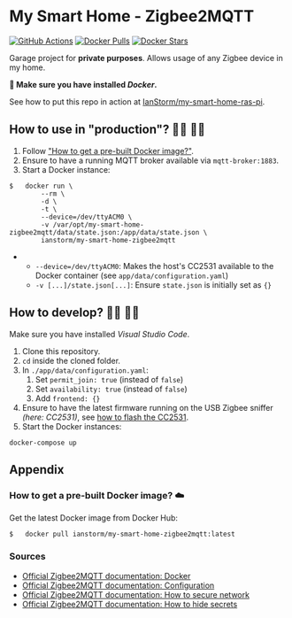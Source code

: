 # My Smart Home - Zigbee2MQTT

[![GitHub Actions](https://img.shields.io/endpoint.svg?url=https%3A%2F%2Factions-badge.atrox.dev%2FIanStorm%2Fmy-smart-home-zigbee2mqtt%2Fbadge%3Fref%3Dmain&style=flat&label=build&logo=none)](https://actions-badge.atrox.dev/IanStorm/my-smart-home-zigbee2mqtt/goto?ref=main)
[![Docker Pulls](https://img.shields.io/docker/pulls/ianstorm/my-smart-home-zigbee2mqtt)](https://hub.docker.com/r/ianstorm/my-smart-home-zigbee2mqtt)
[![Docker Stars](https://img.shields.io/docker/stars/ianstorm/my-smart-home-zigbee2mqtt)](https://hub.docker.com/r/ianstorm/my-smart-home-zigbee2mqtt)

Garage project for **private purposes**.
Allows usage of any Zigbee device in my home.

**🐳 Make sure you have installed *Docker*.**

See how to put this repo in action at [IanStorm/my-smart-home-ras-pi](https://github.com/IanStorm/my-smart-home-ras-pi).


## How to use in "production"? 👨‍💼 👩‍💼

1. Follow ["How to get a pre-built Docker image?"](#-how-to-get-a-pre-built-docker-image-☁️).
2. Ensure to have a running MQTT broker available via `mqtt-broker:1883`.
2. Start a Docker instance:
```
$	docker run \
		--rm \
		-d \
		-t \
		--device=/dev/ttyACM0 \
		-v /var/opt/my-smart-home-zigbee2mqtt/data/state.json:/app/data/state.json \
		ianstorm/my-smart-home-zigbee2mqtt
```
*
	* `--device=/dev/ttyACM0`: Makes the host's CC2531 available to the Docker container (see `app/data/configuration.yaml`)
	* `-v [...]/state.json[...]`: Ensure `state.json` is initially set as `{}`


## How to develop? 👨‍💻 👩‍💻

Make sure you have installed *Visual Studio Code*.

1. Clone this repository.
2. `cd` inside the cloned folder.
2. In `./app/data/configuration.yaml`:
	1. Set `permit_join: true` (instead of `false`)
	2. Set `availability: true` (instead of `false`)
	2. Add `frontend: {}`
2. Ensure to have the latest firmware running on the USB Zigbee sniffer *(here: CC2531)*, see [how to flash the CC2531](https://www.zigbee2mqtt.io/information/flashing_the_cc2531.html).
2. Start the Docker instances:
```
docker-compose up
```


## Appendix


### How to get a pre-built Docker image? ☁️

Get the latest Docker image from Docker Hub:
```
$	docker pull ianstorm/my-smart-home-zigbee2mqtt:latest
```


### Sources

* [Official Zigbee2MQTT documentation: Docker](https://www.zigbee2mqtt.io/information/docker.html#docker)
* [Official Zigbee2MQTT documentation: Configuration](https://www.zigbee2mqtt.io/information/configuration.html#configuration)
* [Official Zigbee2MQTT documentation: How to secure network](https://www.zigbee2mqtt.io/advanced/zigbee/03_secure_network.html)
* [Official Zigbee2MQTT documentation: How to hide secrets](https://www.zigbee2mqtt.io/guide/configuration/zigbee-network.html#specifying-network-key-in-a-different-file)
